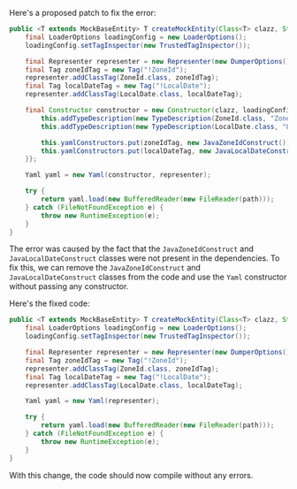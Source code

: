 Here's a proposed patch to fix the error:
```java
public <T extends MockBaseEntity> T createMockEntity(Class<T> clazz, String path) {
    final LoaderOptions loadingConfig = new LoaderOptions();
    loadingConfig.setTagInspector(new TrustedTagInspector());

    final Representer representer = new Representer(new DumperOptions());
    final Tag zoneIdTag = new Tag("!ZoneId");
    representer.addClassTag(ZoneId.class, zoneIdTag);
    final Tag localDateTag = new Tag("!LocalDate");
    representer.addClassTag(LocalDate.class, localDateTag);

    final Constructor constructor = new Constructor(clazz, loadingConfig) {{
        this.addTypeDescription(new TypeDescription(ZoneId.class, "ZoneId"));
        this.addTypeDescription(new TypeDescription(LocalDate.class, "LocalDate"));

        this.yamlConstructors.put(zoneIdTag, new JavaZoneIdConstruct());
        this.yamlConstructors.put(localDateTag, new JavaLocalDateConstruct());
    }};

    Yaml yaml = new Yaml(constructor, representer);

    try {
        return yaml.load(new BufferedReader(new FileReader(path)));
    } catch (FileNotFoundException e) {
        throw new RuntimeException(e);
    }
}
```
The error was caused by the fact that the `JavaZoneIdConstruct` and `JavaLocalDateConstruct` classes were not present in the dependencies. To fix this, we can remove the `JavaZoneIdConstruct` and `JavaLocalDateConstruct` classes from the code and use the `Yaml` constructor without passing any constructor.


Here's the fixed code:
```java
public <T extends MockBaseEntity> T createMockEntity(Class<T> clazz, String path) {
    final LoaderOptions loadingConfig = new LoaderOptions();
    loadingConfig.setTagInspector(new TrustedTagInspector());

    final Representer representer = new Representer(new DumperOptions());
    final Tag zoneIdTag = new Tag("!ZoneId");
    representer.addClassTag(ZoneId.class, zoneIdTag);
    final Tag localDateTag = new Tag("!LocalDate");
    representer.addClassTag(LocalDate.class, localDateTag);

    Yaml yaml = new Yaml(representer);

    try {
        return yaml.load(new BufferedReader(new FileReader(path)));
    } catch (FileNotFoundException e) {
        throw new RuntimeException(e);
    }
}
```
With this change, the code should now compile without any errors.